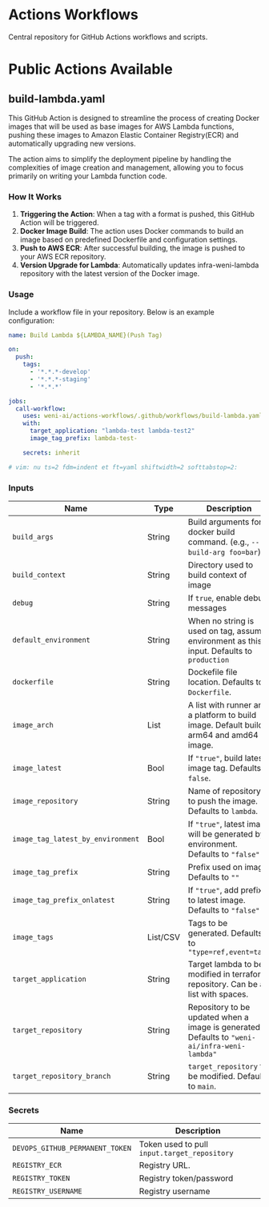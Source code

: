 # Actions Workflows

Central repository for GitHub Actions workflows and scripts.

# Public Actions Available

## build-lambda.yaml

This GitHub Action is designed to streamline the process of creating Docker images that will be used as base images for AWS Lambda functions, pushing these images to Amazon Elastic Container Registry(ECR) and automatically upgrading new versions.

The action aims to simplify the deployment pipeline by handling the complexities of image creation and management, allowing you to focus primarily on writing your Lambda function code.

### How It Works

1. **Triggering the Action**: When a tag with a format is pushed, this GitHub Action will be triggered.
2. **Docker Image Build**: The action uses Docker commands to build an image based on predefined Dockerfile and configuration settings.
3. **Push to AWS ECR**: After successful building, the image is pushed to your AWS ECR repository.
4. **Version Upgrade for Lambda**: Automatically updates infra-weni-lambda repository with the latest version of the Docker image.

### Usage

Include a workflow file in your repository. Below is an example configuration:

```yaml
name: Build Lambda ${LAMBDA_NAME}(Push Tag)

on:
  push:
    tags:
      - '*.*.*-develop'
      - '*.*.*-staging'
      - '*.*.*'

jobs:
  call-workflow:
    uses: weni-ai/actions-workflows/.github/workflows/build-lambda.yaml@main
    with:
      target_application: "lambda-test lambda-test2"
      image_tag_prefix: lambda-test-

    secrets: inherit

# vim: nu ts=2 fdm=indent et ft=yaml shiftwidth=2 softtabstop=2:
```

### Inputs

| Name               | Type        | Description                                                                                                                                                                       |
|--------------------|-------------|-----------------------------------------------------------------------------------------------------------------------------------------------------------------------------------|
| `build_args` | String | Build arguments for docker build command. (e.g., `--build-arg foo=bar`) |
| `build_context` | String | Directory used to build context of image |
| `debug` | String | If `true`, enable debug messages |
| `default_environment` | String | When no string is used on tag, assume environment as this input. Defaults to `production` |
| `dockerfile` | String | Dockefile file location. Defaults to `Dockerfile`. |
| `image_arch` | List | A list with runner and a platform to build image. Default build arm64 and amd64 image.
| `image_latest` | Bool | If `"true"`, build latest image tag. Defaults `false`. |
| `image_repository` | String | Name of repository to push the image. Defaults to `lambda`. |
| `image_tag_latest_by_environment` | Bool | If `"true"`, latest image will be generated by environment. Defaults to `"false"` |
| `image_tag_prefix` | String | Prefix used on image. Defaults to `""` |
| `image_tag_prefix_onlatest` | String | If `"true"`, add prefix to latest image. Defaults to `"false"` |
| `image_tags` | List/CSV | Tags to be generated. Defaults to `"type=ref,event=tag"` |
| `target_application` | String | Target lambda to be modified in terraform repository. Can be a list with spaces. |
| `target_repository` | String | Repository to be updated when a image is generated. Defaults to `"weni-ai/infra-weni-lambda"` |
| `target_repository_branch` | String | `target_repository` to be modified. Defaults to `main`. |

### Secrets

| Name               | Description                                                    |
|--------------------|----------------------------------------------------------------|
| `DEVOPS_GITHUB_PERMANENT_TOKEN` | Token used to pull `input.target_repository` |
| `REGISTRY_ECR` | Registry URL. |
| `REGISTRY_TOKEN` | Registry token/password |
| `REGISTRY_USERNAME` | Registry username |

[modeline]: # ( vim: set fenc=utf-8 spell spl=en: )
